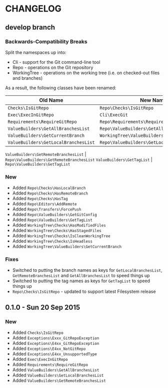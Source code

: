 # CHANGELOG

## develop branch

### Backwards-Compatibility Breaks

Split the namespaces up into:

* Cli - support for the Git command-line tool
* Repo - operations on the Git repository
* WorkingTree - operations on the working tree (i.e. on checked-out files and branches)

As a result, the following classes have been renamed:

Old Name | New Name
---------|----------
`Checks\IsGitRepo` | `Repo\Checks\IsGitRepo`
`Exec\ExecInGitRepo` | `Cli\ExecGit`
`Requirements\RequireGitRepo` | `Repo\Requirements\RequireGitRepo`
`ValueBuilders\GetAllBranchesList` | `Repo\ValueBuilders\GetAllBranchesList`
`ValueBuilders\GetCurrentBranch` | `WorkingTree\ValueBuilders\GetCurrentBranch`
`ValueBuilders\GetLocalBranchesList` | `Repo\ValueBuilders\GetLocalBranchesList`

`ValueBuilders\GetRemoteBranchesList` | `Repo\ValueBuilders\GetRemoteBranchesList`
`ValueBuilders\GetTagList` | `Repo\ValueBuilders\GetTagList`

### New

* Added `Repo\Checks\HasLocalBranch`
* Added `Repo\Checks\HasRemoteBranch`
* Added `Repo\Checks\HasTag`
* Added `Repo\Editors\AddRemote`
* Added `Repo\Transfers\ForcePush`
* Added `Repo\ValueBuilders\GetGitConfig`
* Added `Repo\ValueBuilders\GetTagList`
* Added `WorkingTree\Checks\HasModifiedFiles`
* Added `WorkingTree\Checks\HasStagedFiles`
* Added `WorkingTree\Checks\IsCleanWorkingTree`
* Added `WorkingTree\Checks\IsHeadless`
* Added `WorkingTree\ValueBuilders\GetCurrentBranch`

### Fixes

* Switched to putting the branch names as keys for `GetLocalBranchesList`, `GetRemoteBranchesList` and `GetAllBranchesList` to speed things up
* Switched to putting the tag names as keys for `GetTagList` to speed things up
* `Repo\Checks\IsGitRepo` - updated to support latest Filesystem release

## 0.1.0 - Sun 20 Sep 2015

### New

* Added `Checks\IsGitRepo`
* Added `Exceptions\Exxx_GitRepoException`
* Added `Exceptions\E4xx_GitRepoException`
* Added `Exceptions\E4xx_NotGitRepo`
* Added `Exceptions\E4xx_UnsupportedType`
* Added `Exec\ExecInGitRepo`
* Added `Requirements\RequireGitRepo`
* Added `ValueBuilders\GetAllBranchesList`
* Added `ValueBuilders\GetLocalBranchesList`
* Added `ValueBuilders\GetRemoteBranchesList`

